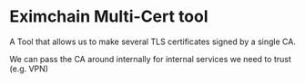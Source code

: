 # Eximchain Multi-Cert tool

A Tool that allows us to make several TLS certificates signed by a single CA.

We can pass the CA around internally for internal services we need to trust (e.g. VPN)
